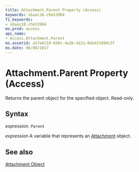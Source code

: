 ```yaml
---
title: Attachment.Parent Property (Access)
keywords: vbaac10.chm13904
f1_keywords:
- vbaac10.chm13904
ms.prod: access
api_name:
- Access.Attachment.Parent
ms.assetid: a1fe6219-650c-4a2b-4121-0de42109dc3f
ms.date: 06/08/2017
---
```



# Attachment.Parent Property (Access)

Returns the parent object for the specified object. Read-only.


## Syntax

 _expression_. `Parent`

 _expression_ A variable that represents an [Attachment](./Access.Attachment.md) object.


## See also


[Attachment Object](Access.Attachment.md)

